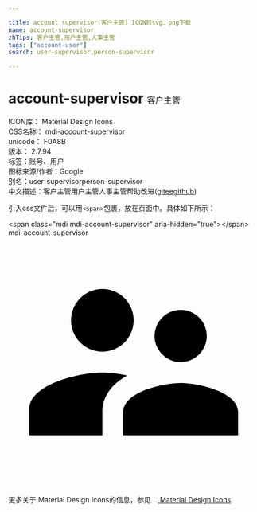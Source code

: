 ```yaml
---

title: account supervisor(客户主管) ICON转svg、png下载
name: account-supervisor
zhTips: 客户主管,用户主管,人事主管
tags: ["account-user"]
search: user-supervisor,person-supervisor

---
```


# account-supervisor  <small style="font-size: 60%;font-weight: 100">客户主管</small>


<div class="detail-page">
<p>
<span>
ICON库：
<span class="badge-secondary badge">Material Design Icons</span> 
</span>
<br/>
<span>
CSS名称：
<span class="badge-secondary badge">mdi-account-supervisor</span> 
</span>
<br/>
<span>
unicode：
<span class="badge-secondary badge">F0A8B</span> 
<copy-btn content='F0A8B' btn-title=""></copy-btn>
<copy-btn :content='String.fromCodePoint(parseInt("F0A8B", 16))' btn-title="复制U"></copy-btn>
</span>
<br/>
<span>
版本：
<span class="badge-secondary badge">2.7.94</span> 
</span><br/><span>标签：<span class="badge-light badge"><router-link to="/tags/account-user.html">账号、用户</router-link></span></span>
<br/>
<span>图标来源/作者：<span class="badge-light badge">Google</span></span> 
<br/>
<span>别名：<span class="badge-light badge">user-supervisor</span><span class="badge-light badge">person-supervisor</span></span><br/><span class="zh-detail">中文描述：<span class="badge-primary badge">客户主管</span><span class="badge-primary badge">用户主管</span><span class="badge-primary badge">人事主管</span><span class="help-link"><span>帮助改进</span>(<a href="https://gitee.com/liuwave/icon-helper/edit/master/json/material/account-supervisor.json" target="_blank" rel="noopener noreferrer">gitee</a><a href="https://github.com/liuwave/icon-helper/edit/master/json/material/account-supervisor.json" target="_blank" rel="noopener noreferrer">github</a></span>)</span><br/>
</p>
</div>
<div class="alert alert-dark">
  <i class="mdi mdi-account-supervisor mdi-48px"></i>
  <i class="mdi mdi-account-supervisor mdi-36px"></i>
  <i class="mdi mdi-account-supervisor mdi-24px"></i>
  <i class="mdi mdi-account-supervisor mdi-18px"></i>
</div>
<div>
  <p>引入css文件后，可以用<code>&lt;span&gt;</code>包裹，放在页面中。具体如下所示：    
  </p>
  <div class="alert alert-primary" style="font-size: 14px">
    &lt;span class="mdi mdi-account-supervisor" aria-hidden="true"&gt;&lt;/span&gt;
    <copy-btn content='<span class="mdi mdi-account-supervisor" aria-hidden="true"></span>'></copy-btn>
  </div>
  <div class="alert alert-secondary">
    <i class="mdi mdi-account-supervisor"
    style="font-size: 24px"
    aria-hidden="true"></i> mdi-account-supervisor
    <copy-btn content="mdi-account-supervisor" btn-title="复制图标名称"></copy-btn>
  </div>
</div>
<div id="svg" class="svg-wrap">
<svg xmlns="http://www.w3.org/2000/svg" viewBox="0 0 24 24"><path d="M16.5,12A2.5,2.5 0 0,0 19,9.5A2.5,2.5 0 0,0 16.5,7A2.5,2.5 0 0,0 14,9.5A2.5,2.5 0 0,0 16.5,12M9,11A3,3 0 0,0 12,8A3,3 0 0,0 9,5A3,3 0 0,0 6,8A3,3 0 0,0 9,11M16.5,14C14.67,14 11,14.92 11,16.75V19H22V16.75C22,14.92 18.33,14 16.5,14M9,13C6.67,13 2,14.17 2,16.5V19H9V16.75C9,15.9 9.33,14.41 11.37,13.28C10.5,13.1 9.66,13 9,13Z" /></svg>
</div>
<detail full-name='mdi-account-supervisor'></detail>
    
<div><p>更多关于 Material Design Icons的信息，参见：<a target="_blank" href="https://iconhelper.cn/material.html"> Material Design Icons</a>
</p></div>
